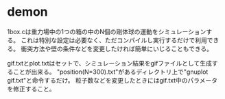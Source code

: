 # demon
1box.cは重力場中の1つの箱の中のN個の剛体球の運動をシミュレーションする。
これは特別な設定は必要なく、ただコンパイルし実行するだけで利用できる。
衝突方法や壁の条件などを変更したければ簡単にいじることもできる。

gif.txtとplot.txtはセットで、シミュレーション結果をgifファイルとして生成することが出来る。
"position(N=300).txt"があるディレクトリ上で"gnuplot gif.txt"と命令するだけ。
粒子数などを変更したときにはgif.txt中のパラメータを修正すること。
